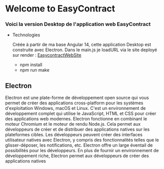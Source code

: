# Welcome to EasyContract 

### Voici la version Desktop de l'application web EasyContract

- Technologies

	Créée à partir de ma base Angular 14, cette application Desktop est construite avec Electron. Dans le main.js je loadURL via le site deployé sur render : [EasycontractWebSite](https://client-easycontrat.onrender.com)

	* npm install 
	* npm run make 
	
## Electron
Electron est une plate-forme de développement open source qui vous permet de créer des applications cross-platform pour les systèmes d'exploitation Windows, macOS et Linux. C'est un environnement de développement complet qui utilise le JavaScript, HTML et CSS pour créer des applications web modernes.  Electron fonctionne en combinant le moteur Chromium et le moteur de rendu Node.js. Cela permet aux développeurs de créer et de distribuer des applications natives sur les plateformes cibles. Les développeurs peuvent créer des interfaces utilisateur natives avec Electron, y compris des fonctionnalités telles que le glisser-déposer, les notifications, etc.  Electron offre un large éventail de possibilités pour les développeurs. En plus de fournir un environnement de développement riche, Electron permet aux développeurs de créer des applications natives
